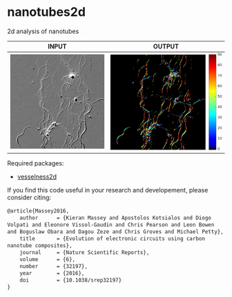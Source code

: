 # nanotubes2d
2d analysis of nanotubes<br/>

| INPUT | OUTPUT |
| ------------- | ------------- |
| <img src="https://github.com/BoguslawObara/nanotubes2d/blob/master/im/nanotubes.png" width="250">  | <img src="https://github.com/BoguslawObara/nanotubes2d/blob/master/im/nanotubes_orient.png" width="295"> |

Required packages:
- [vesselness2d](../../../vesselness2d)

If you find this code useful in your research and developement, please consider citing:

    @article{Massey2016,
        author      = {Kieran Massey and Apostolos Kotsialos and Diogo Volpati and Eleonore Vissol-Gaudin and Chris Pearson and Leon Bowen and Boguslaw Obara and Dagou Zeze and Chris Groves and Michael Petty},
        title       = {Evolution of electronic circuits using carbon nanotube composites},
        journal     = {Nature Scientific Reports},
        volume      = {6},
        number      = {32197},    
        year        = {2016},
        doi         = {10.1038/srep32197}    
    }
